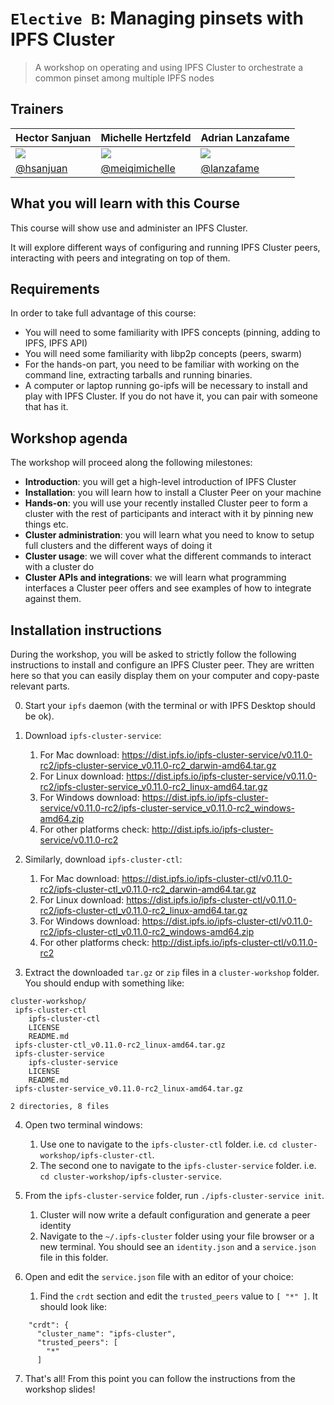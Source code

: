 # `Elective B`: Managing pinsets with IPFS Cluster

> A workshop on operating and using IPFS Cluster to orchestrate a common pinset among multiple IPFS nodes

## Trainers

| **Hector Sanjuan**                                    	| **Michelle Hertzfeld**                                	| **Adrian Lanzafame**                                  	|
|-------------------------------------------------------	|-------------------------------------------------------	|-------------------------------------------------------	|
| ![](https://avatars1.githubusercontent.com/u/1027022) 	| ![](https://avatars1.githubusercontent.com/u/4827522) 	| ![](https://avatars3.githubusercontent.com/u/5924712) 	|
| [@hsanjuan](https://github.com/hsanjuan)              	| [@meiqimichelle](https://github.com/meiqimichelle)    	| [@lanzafame](https://github.com/lanzafame)            	|

## What you will learn with this Course

This course will show use and administer an IPFS Cluster.

It will explore different ways of configuring and running IPFS Cluster peers, interacting with peers and integrating on top of them.

## Requirements

In order to take full advantage of this course:

* You will need to some familiarity with IPFS concepts (pinning, adding to IPFS, IPFS API)
* You will need some familiarity with libp2p concepts (peers, swarm)
* For the hands-on part, you need to be familiar with working on the command line, extracting tarballs and running binaries.
* A computer or laptop running go-ipfs will be necessary to install and play with IPFS Cluster. If you do not have it, you can pair with someone that has it.

## Workshop agenda

The workshop will proceed along the following milestones:

* **Introduction**: you will get a high-level introduction of IPFS Cluster
* **Installation**: you will learn how to install a Cluster Peer on your machine
* **Hands-on**: you will use your recently installed Cluster peer to form a cluster with the rest of participants and interact with it by pinning new things etc.
* **Cluster administration**: you will learn what you need to know to setup full clusters and the different ways of doing it
* **Cluster usage**: we will cover what the different commands to interact with a cluster do
* **Cluster APIs and integrations**: we will learn what programming interfaces a Cluster peer offers and see examples of how to integrate against them.

## Installation instructions

During the workshop, you will be asked to strictly follow the following
instructions to install and configure an IPFS Cluster peer. They are written
here so that you can easily display them on your computer and copy-paste
relevant parts.

0. Start your `ipfs` daemon (with the terminal or with IPFS Desktop should be ok).
1. Download `ipfs-cluster-service`:
   1. For Mac download: https://dist.ipfs.io/ipfs-cluster-service/v0.11.0-rc2/ipfs-cluster-service_v0.11.0-rc2_darwin-amd64.tar.gz
   2. For Linux download: https://dist.ipfs.io/ipfs-cluster-service/v0.11.0-rc2/ipfs-cluster-service_v0.11.0-rc2_linux-amd64.tar.gz
   3. For Windows download: https://dist.ipfs.io/ipfs-cluster-service/v0.11.0-rc2/ipfs-cluster-service_v0.11.0-rc2_windows-amd64.zip
   4. For other platforms check: http://dist.ipfs.io/ipfs-cluster-service/v0.11.0-rc2

2. Similarly, download `ipfs-cluster-ctl`:
   1. For Mac download: https://dist.ipfs.io/ipfs-cluster-ctl/v0.11.0-rc2/ipfs-cluster-ctl_v0.11.0-rc2_darwin-amd64.tar.gz
   2. For Linux download: https://dist.ipfs.io/ipfs-cluster-ctl/v0.11.0-rc2/ipfs-cluster-ctl_v0.11.0-rc2_linux-amd64.tar.gz
   3. For Windows download: https://dist.ipfs.io/ipfs-cluster-ctl/v0.11.0-rc2/ipfs-cluster-ctl_v0.11.0-rc2_windows-amd64.zip
   4. For other platforms check: http://dist.ipfs.io/ipfs-cluster-ctl/v0.11.0-rc2

3. Extract the downloaded `tar.gz` or `zip` files in a `cluster-workshop` folder. You should endup with something like:

```
cluster-workshop/
 ipfs-cluster-ctl
    ipfs-cluster-ctl
    LICENSE
    README.md
 ipfs-cluster-ctl_v0.11.0-rc2_linux-amd64.tar.gz
 ipfs-cluster-service
    ipfs-cluster-service
    LICENSE
    README.md
 ipfs-cluster-service_v0.11.0-rc2_linux-amd64.tar.gz

2 directories, 8 files
```

4. Open two terminal windows:
   1. Use one to navigate to the `ipfs-cluster-ctl` folder. i.e. `cd cluster-workshop/ipfs-cluster-ctl`.
   2. The second one to navigate to the `ipfs-cluster-service` folder. i.e. `cd cluster-workshop/ipfs-cluster-service`.
  
5. From the `ipfs-cluster-service` folder, run `./ipfs-cluster-service init`.
   1. Cluster will now write a default configuration and generate a peer identity
   2. Navigate to the `~/.ipfs-cluster` folder using your file browser or a
  new terminal. You should see an `identity.json` and a `service.json` file in
  this folder.

6. Open and edit the `service.json` file with an editor of your choice:
   1. Find the `crdt` section and edit the `trusted_peers` value to `[ "*" ]`. It should look like:

```
    "crdt": {
      "cluster_name": "ipfs-cluster",
      "trusted_peers": [
        "*"
      ]
```

7. That's all! From this point you can follow the instructions from the workshop slides!
